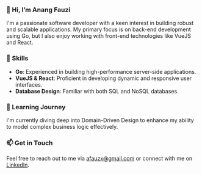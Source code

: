 ### 👋 Hi, I’m Anang Fauzi

I'm a passionate software developer with a keen interest in building robust and scalable applications. My primary focus is on back-end development using Go, but I also enjoy working with front-end technologies like VueJS and React.

### 🌟 Skills

- **Go**: Experienced in building high-performance server-side applications.
- **VueJS & React**: Proficient in developing dynamic and responsive user interfaces.
- **Database Design**: Familiar with both SQL and NoSQL databases.

### 🌱 Learning Journey

I'm currently diving deep into Domain-Driven Design to enhance my ability to model complex business logic effectively.

### 📫 Get in Touch

Feel free to reach out to me via [afauzx@gmail.com](mailto:afauzx@gmail.com) or connect with me on [LinkedIn](https://www.linkedin.com/in/afauzx).

<!---
afxcode/afxcode is a ✨ special ✨ repository because its `README.md` (this file) appears on your GitHub profile.
You can click the Preview link to take a look at your changes.
--->
